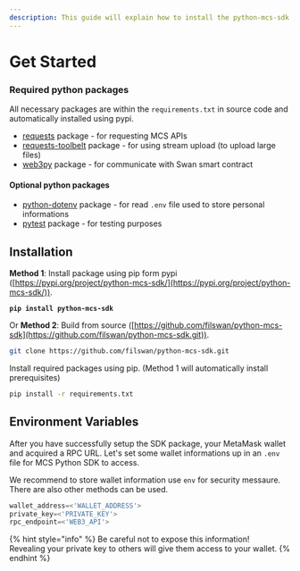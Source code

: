 ```yaml
---
description: This guide will explain how to install the python-mcs-sdk and its basic usage
---
```


# Get Started

### Required python packages

All necessary packages are within the `requirements.txt` in source code and automatically installed using pypi.

* [requests](https://pypi.org/project/requests/) package - for requesting MCS APIs
* [requests-toolbelt](https://pypi.org/project/requests-toolbelt/) package - for using stream upload (to upload large files)
* [web3py](https://pypi.org/project/web3/) package - for communicate with Swan smart contract

#### Optional python packages

* [python-dotenv](https://pypi.org/project/python-dotenv/) package - for read `.env` file used to store personal informations
* [pytest](https://docs.pytest.org/en/7.1.x/) package - for testing purposes

## Installation

**Method 1**: Install package using pip form pypi ([https://pypi.org/project/python-mcs-sdk/](https://pypi.org/project/python-mcs-sdk/)).

<pre class="language-bash"><code class="lang-bash"><strong>pip install python-mcs-sdk</strong></code></pre>

Or **Method 2**: Build from source ([https://github.com/filswan/python-mcs-sdk](https://github.com/filswan/python-mcs-sdk.git)).

```bash
git clone https://github.com/filswan/python-mcs-sdk.git
```

Install required packages using pip. (Method 1 will automatically install prerequisites)

```bash
pip install -r requirements.txt
```

## Environment Variables

After you have successfully setup the SDK package, your MetaMask wallet and acquired a RPC URL. Let's set some wallet informations up in an `.env` file for MCS Python SDK to access.

We recommend to store wallet information use `env` for security messaure. There are also other methods can be used.

```python
wallet_address=<'WALLET_ADDRESS'>
private_key=<'PRIVATE_KEY'>
rpc_endpoint=<'WEB3_API'>
```

{% hint style="info" %}
Be careful not to expose this information! \
Revealing your private key to others will give them access to your wallet.
{% endhint %}



